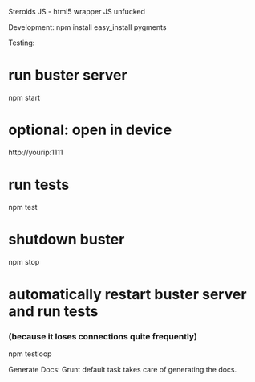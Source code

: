 Steroids JS - html5 wrapper JS unfucked


Development:
  npm install
  easy_install pygments

Testing:
  # run buster server
  npm start

  # optional: open in device
  http://yourip:1111

  # run tests
  npm test

  # shutdown buster
  npm stop

  # automatically restart buster server and run tests

  ### (because it loses connections quite frequently)

  npm testloop

Generate Docs:
  Grunt default task takes care of generating the docs.